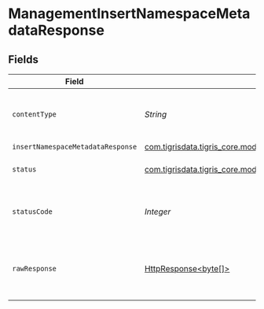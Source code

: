 # ManagementInsertNamespaceMetadataResponse


## Fields

| Field                                                                                                                              | Type                                                                                                                               | Required                                                                                                                           | Description                                                                                                                        |
| ---------------------------------------------------------------------------------------------------------------------------------- | ---------------------------------------------------------------------------------------------------------------------------------- | ---------------------------------------------------------------------------------------------------------------------------------- | ---------------------------------------------------------------------------------------------------------------------------------- |
| `contentType`                                                                                                                      | *String*                                                                                                                           | :heavy_check_mark:                                                                                                                 | HTTP response content type for this operation                                                                                      |
| `insertNamespaceMetadataResponse`                                                                                                  | [com.tigrisdata.tigris_core.models.shared.InsertNamespaceMetadataResponse](../../models/shared/InsertNamespaceMetadataResponse.md) | :heavy_minus_sign:                                                                                                                 | OK                                                                                                                                 |
| `status`                                                                                                                           | [com.tigrisdata.tigris_core.models.shared.Status](../../models/shared/Status.md)                                                   | :heavy_minus_sign:                                                                                                                 | Default error response                                                                                                             |
| `statusCode`                                                                                                                       | *Integer*                                                                                                                          | :heavy_check_mark:                                                                                                                 | HTTP response status code for this operation                                                                                       |
| `rawResponse`                                                                                                                      | [HttpResponse<byte[]>](https://docs.oracle.com/en/java/javase/11/docs/api/java.net.http/java/net/http/HttpResponse.html)           | :heavy_check_mark:                                                                                                                 | Raw HTTP response; suitable for custom response parsing                                                                            |